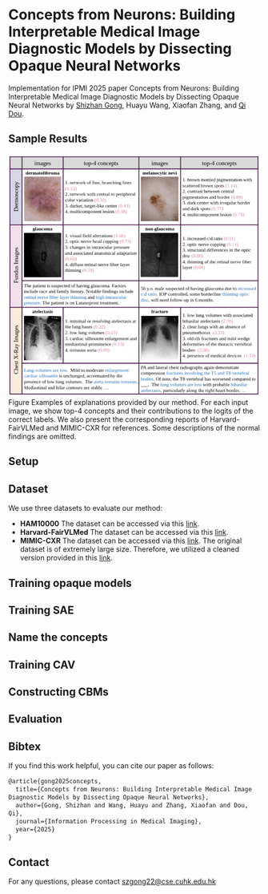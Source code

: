 # Concepts from Neurons: Building Interpretable Medical Image Diagnostic Models by Dissecting Opaque Neural Networks

Implementation for IPMI 2025 paper Concepts from Neurons: Building Interpretable Medical Image Diagnostic Models by Dissecting Opaque Neural Networks by [Shizhan Gong](peterant330.github.io), Huayu Wang, Xiaofan Zhang, and [Qi Dou](https://www.cse.cuhk.edu.hk/~qdou/).

## Sample Results
![Alt text](assets/results.png?raw=true "Title")
Figure Examples of explanations provided by our method. For each input image, we show top-4 concepts and their contributions to the logits of the correct labels. We also present the corresponding reports of Harvard-FairVLMed and MIMIC-CXR for references. Some descriptions of the normal findings are omitted.

## Setup

## Dataset
We use three datasets to evaluate our method:

- **HAM10000** The dataset can be accessed via this [link](https://www.kaggle.com/datasets/kmader/skin-cancer-mnist-ham10000).
- **Harvard-FairVLMed** The dataset can be accessed via this [link](https://github.com/Harvard-Ophthalmology-AI-Lab/FairCLIP?tab=readme-ov-file).
- **MIMIC-CXR** The dataset can be accessed via this [link](https://github.com/MIT-LCP/mimic-cxr). The original dataset is of extremely large size. Therefore, we utilized a cleaned version provided in this [link](https://github.com/cuhksz-nlp/R2Gen).


## Training opaque models

## Training SAE

## Name the concepts

## Training CAV

## Constructing CBMs

## Evaluation


## Bibtex
If you find this work helpful, you can cite our paper as follows:
```
@article{gong2025concepts,
  title={Concepts from Neurons: Building Interpretable Medical Image Diagnostic Models by Dissecting Opaque Neural Networks},
  author={Gong, Shizhan and Wang, Huayu and Zhang, Xiaofan and Dou, Qi},
  journal={Information Processing in Medical Imaging},
  year={2025}
}
```


## Contact
For any questions, please contact <a href="mailto:szgong22@cse.cuhk.edu.hk">szgong22@cse.cuhk.edu.hk</a>
